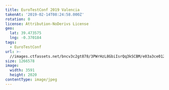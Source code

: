 ```yaml
---
title: EuroTestConf 2019 Valencia
takenAt: '2019-02-14T08:24:58.000Z'
rotation: 0
license: Attribution-NoDerivs License
geo:
  lat: 39.473575
  lng: -0.370184
tags:
  - EuroTestConf
url: >-
  //images.ctfassets.net/bncv3c2gt878/3PWrHzL8GbiIsrQq3kSCBM/e03a3ce01243f27e56ef9f4ec52de14e/eurotestconf-2019-valencia_40230843353_o
size: 1266578
image:
  width: 3591
  height: 2020
contentType: image/jpeg
---
```


